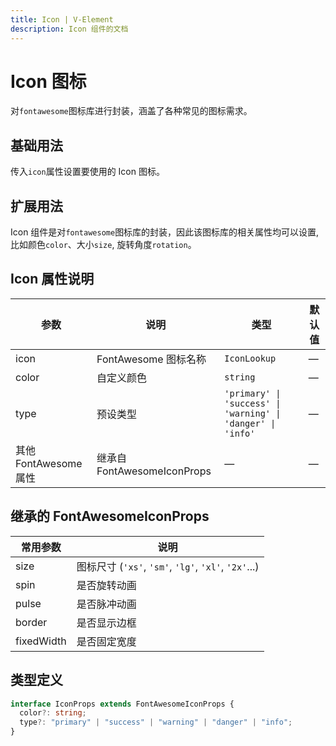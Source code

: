 ```yaml
---
title: Icon | V-Element
description: Icon 组件的文档
---
```


# Icon 图标

对`fontawesome`图标库进行封装，涵盖了各种常见的图标需求。

## 基础用法

传入`icon`属性设置要使用的 Icon 图标。

<preview path="../demo/Icon/Basic.vue" title="基础用法" description="Icon 组件的基础用法"></preview>

## 扩展用法

Icon 组件是对`fontawesome`图标库的封装，因此该图标库的相关属性均可以设置, 比如颜色`color`、大小`size`, 旋转角度`rotation`。

<preview path="../demo/Icon/Icon.vue" title="扩展用法" description="Icon 组件的扩展用法"></preview>

## Icon 属性说明

| 参数                  | 说明                        | 类型                                                        | 默认值 |
| --------------------- | --------------------------- | ----------------------------------------------------------- | ------ |
| icon                  | FontAwesome 图标名称        | `IconLookup`                                                | —      |
| color                 | 自定义颜色                  | `string`                                                    | —      |
| type                  | 预设类型                    | `'primary' \| 'success' \| 'warning' \| 'danger' \| 'info'` | —      |
| 其他 FontAwesome 属性 | 继承自 FontAwesomeIconProps | —                                                           | —      |

## 继承的 FontAwesomeIconProps

| 常用参数   | 说明                                                 |
| ---------- | ---------------------------------------------------- |
| size       | 图标尺寸 (`'xs'`, `'sm'`, `'lg'`, `'xl'`, `'2x'`...) |
| spin       | 是否旋转动画                                         |
| pulse      | 是否脉冲动画                                         |
| border     | 是否显示边框                                         |
| fixedWidth | 是否固定宽度                                         |

## 类型定义

```typescript
interface IconProps extends FontAwesomeIconProps {
  color?: string;
  type?: "primary" | "success" | "warning" | "danger" | "info";
}
```
